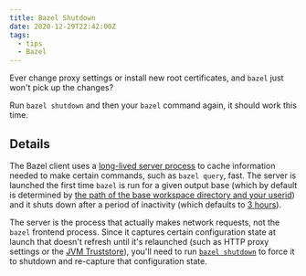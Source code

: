```yaml
---
title: Bazel Shutdown
date: 2020-12-29T22:42:00Z
tags:
  - tips
  - Bazel
---
```


Ever change proxy settings or install new root certificates, and `bazel` just won't pick up the changes?
<!-- excerpt -->
Run `bazel shutdown` and then your `bazel` command again, it should work this time.

## Details

The Bazel client uses a [long-lived server process](https://docs.bazel.build/versions/5.0.0/guide.html#clientserver-implementation) to cache information needed to make certain commands, such as `bazel query`, fast. The server is launched the first time `bazel` is run for a given output base (which by default is determined by [the path of the base workspace directory and your userid](https://docs.bazel.build/versions/5.0.0/output_directories.html#current-layout)) and it shuts down after a period of inactivity (which defaults to [3 hours](https://docs.bazel.build/versions/5.0.0/command-line-reference.html#flag--max_idle_secs)).

The server is the process that actually makes network requests, not the `bazel` frontend process. Since it captures certain configuration state at launch that doesn't refresh until it's relaunched (such as HTTP proxy settings or the [JVM Truststore](https://connect2id.com/blog/importing-ca-root-cert-into-jvm-trust-store)), you'll need to run [`bazel shutdown`](https://docs.bazel.build/versions/5.0.0/command-line-reference.html#shutdown) to force it to shutdown and re-capture that configuration state.
